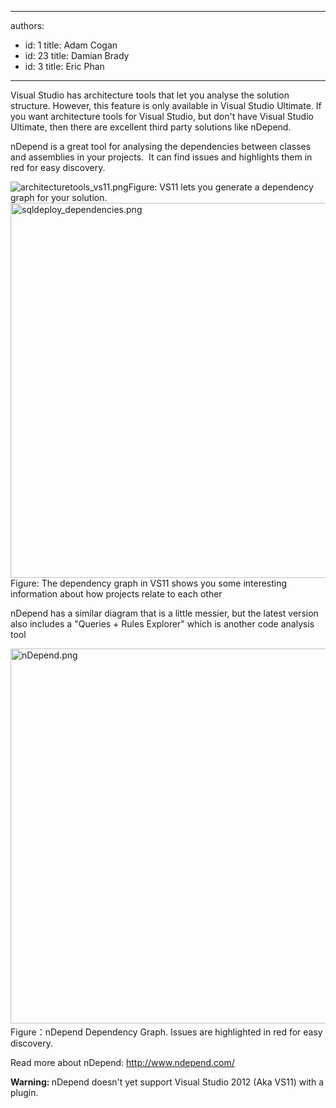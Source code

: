 

---
authors:
  - id: 1
    title: Adam Cogan
  - id: 23
    title: Damian Brady
  - id: 3
    title: Eric Phan
---




<span class='intro'> <p>Visual Studio has architecture tools that let you analyse the solution structure. However,&#160;this feature is only available in Visual Studio Ultimate. If you want architecture tools for Visual Studio, but don't have Visual Studio Ultimate, then there are excellent third party solutions like nDepend.</p>
<p>nDepend is a great tool for analysing the dependencies between classes and assemblies in your projects.&#160; It can find issues and highlights them in red for easy discovery.</p> </span>

<img class="ms-rteCustom-ImageArea" src="/SoftwareDevelopment/RulestobetterArchitectureandCodeReview/PublishingImages/ArchitectureToolsVS11.png" alt="architecturetools_vs11.png" /><span class="ssw-rteStyle-FigureNormal">Figure&#58; VS11 lets you generate a dependency graph for your solution.</span>
<img class="ms-rteCustom-ImageArea" src="/SoftwareDevelopment/RulestobetterArchitectureandCodeReview/PublishingImages/DependencyDiagramInVS11.png" alt="sqldeploy_dependencies.png" style="width&#58;600px;" />
<span class="ssw-rteStyle-FigureNormal">Figure&#58; The dependency graph in VS11 shows you some interesting information about how projects relate to each other</span>
<p>nDepend has a similar diagram that is a little messier, but the latest version also includes a &quot;Queries + Rules Explorer&quot; which is another code analysis tool</p>
<img class="ms-rteCustom-ImageArea" src="/SoftwareDevelopment/RulestobetterArchitectureandCodeReview/PublishingImages/nDependDependencyGraph.png" alt="nDepend.png" style="width&#58;600px;" />​
<span class="ssw-rteStyle-FigureNormal">Figure：nDepend Dependency Graph. Issues are highlighted in red for easy discovery.</span>
<p>Read more about nDepend&#58; <a href="http&#58;//www.ndepend.com/">http&#58;//www.ndepend.com/</a></p>
<p><strong>Warning&#58; </strong>nDepend doesn't yet support Visual Studio 2012 (Aka VS11) with a plugin.</p>


